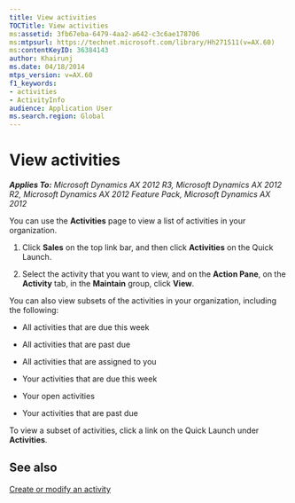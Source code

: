 ```yaml
---
title: View activities
TOCTitle: View activities
ms:assetid: 3fb67eba-6479-4aa2-a642-c3c6ae178706
ms:mtpsurl: https://technet.microsoft.com/library/Hh271511(v=AX.60)
ms:contentKeyID: 36384143
author: Khairunj
ms.date: 04/18/2014
mtps_version: v=AX.60
f1_keywords:
- activities
- ActivityInfo
audience: Application User
ms.search.region: Global
---
```


# View activities 


_**Applies To:** Microsoft Dynamics AX 2012 R3, Microsoft Dynamics AX 2012 R2, Microsoft Dynamics AX 2012 Feature Pack, Microsoft Dynamics AX 2012_

You can use the **Activities** page to view a list of activities in your organization.

1.  Click **Sales** on the top link bar, and then click **Activities** on the Quick Launch.

2.  Select the activity that you want to view, and on the **Action Pane**, on the **Activity** tab, in the **Maintain** group, click **View**.

You can also view subsets of the activities in your organization, including the following:

  - All activities that are due this week

  - All activities that are past due

  - All activities that are assigned to you

  - Your activities that are due this week

  - Your open activities

  - Your activities that are past due

To view a subset of activities, click a link on the Quick Launch under **Activities**.

## See also

[Create or modify an activity](create-or-modify-an-activity.md)

  


